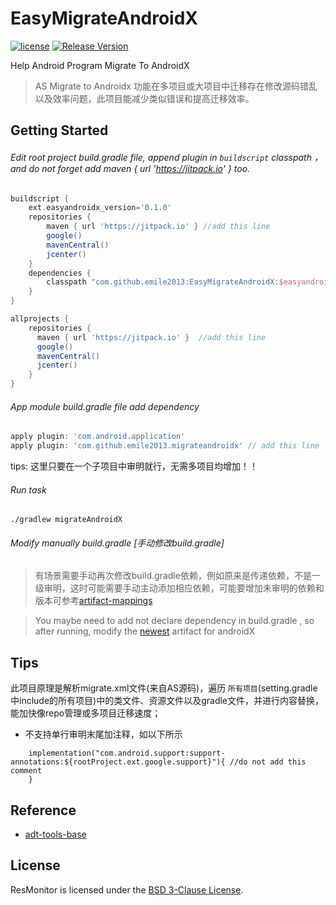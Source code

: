 # EasyMigrateAndroidX
[![license](http://img.shields.io/badge/license-BSD3-brightgreen.svg?style=flat)](https://github.com/emile2013/EasyMigrateAndroidX/tree/master/LICENSE)
[![Release Version](https://jitpack.io/v/emile2013/ResMonitor.svg)](https://jitpack.io/#emile2013/ResMonitor)

Help Android Program Migrate To AndroidX

> AS Migrate to Androidx 功能在多项目或大项目中迁移存在修改源码错乱以及效率问题，此项目能减少类似错误和提高迁移效率。
## Getting Started 

###### Edit root project build.gradle file, append plugin in  `buildscript`  classpath ，and do not forget add maven { url 'https://jitpack.io' } too.

```groovy
buildscript {
    ext.easyandroidx_version='0.1.0'
    repositories {
        maven { url 'https://jitpack.io' } //add this line
        google()
        mavenCentral()
        jcenter()
    }
    dependencies {
        classpath "com.github.emile2013:EasyMigrateAndroidX:$easyandroidx_version" //add this line
    }
}

allprojects {
    repositories {
      maven { url 'https://jitpack.io' }  //add this line
      google()
      mavenCentral()
      jcenter()
    }
}
```

###### App module build.gradle file  add  dependency

```groovy
apply plugin: 'com.android.application'
apply plugin: 'com.github.emile2013.migrateandroidx' // add this line
```
tips: 这里只要在一个子项目中审明就行，无需多项目均增加！！

###### Run task

```
./gradlew migrateAndroidX

```

###### Modify manually build.gradle [手动修改build.gradle]

> 有场景需要手动再次修改build.gradle依赖，例如原来是传递依赖，不是一级审明，这时可能需要手动主动添加相应依赖，可能要增加未审明的依赖和版本可参考[artifact-mappings](https://developer.android.com/jetpack/androidx/migrate/artifact-mappings)

> You maybe need to add not declare dependency in build.gradle , so after running, modify the [newest](https://developer.android.com/jetpack/androidx/migrate/artifact-mappings) artifact for androidX

## Tips
 
 此项目原理是解析migrate.xml文件(来自AS源码)，遍历 `所有项目`(setting.gradle中include的所有项目)中的类文件、资源文件以及gradle文件，并进行内容替换，能加快像repo管理或多项目迁移速度；

- 不支持单行审明末尾加注释，如以下所示
```aidl
    implementation("com.android.support:support-annotations:${rootProject.ext.google.support}"){ //do not add this comment
    }
```

## Reference
- [adt-tools-base](http://git.jetbrains.org/?p=idea/adt-tools-base.git;a=tree)

## License

ResMonitor is licensed under the [BSD 3-Clause License](./LICENSE).
